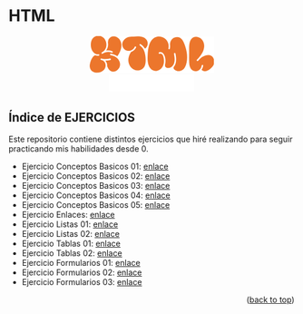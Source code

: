 # HTML
<!-- LOGO PRESENTATION -->
<section id= "top">
<div align="center">
  <img src="html.png" alt="Logo">
</div>
<div align="center">
   <a href="https://github.com/Sailok25">
    <img src="by.png" alt="bysailok" width=150>
    </a>
</div>


## Índice de EJERCICIOS
Este repositorio contiene distintos ejercicios que hiré realizando para seguir practicando mis habilidades desde 0.
- Ejercicio Conceptos Basicos 01: [enlace](https://github.com/Sailok25/HTML/blob/main/Ejercicio1.html)
- Ejercicio Conceptos Basicos 02: [enlace](https://github.com/Sailok25/HTML/blob/main/Ejercicio2.html)
- Ejercicio Conceptos Basicos 03: [enlace](https://github.com/Sailok25/HTML/blob/main/Ejercicio3.html)
- Ejercicio Conceptos Basicos 04: [enlace](https://github.com/Sailok25/HTML/blob/main/Ejercicio4.html)
- Ejercicio Conceptos Basicos 05: [enlace](https://github.com/Sailok25/HTML/blob/main/Ejercicio5.html)
- Ejercicio Enlaces: [enlace](https://github.com/Sailok25/HTML/blob/main/Ejercicio6.html)
- Ejercicio Listas 01: [enlace](https://github.com/Sailok25/HTML/blob/main/Ejercicio7.html)
- Ejercicio Listas 02: [enlace](https://github.com/Sailok25/HTML/blob/main/Ejercicio8.html)
- Ejercicio Tablas 01: [enlace](https://github.com/Sailok25/HTML/blob/main/Ejercicio9.html)
- Ejercicio Tablas 02: [enlace](https://github.com/Sailok25/HTML/blob/main/Ejercicio10.html)
- Ejercicio Formularios 01: [enlace](https://github.com/Sailok25/HTML/blob/main/Ejercicio11.html)
- Ejercicio Formularios 02: [enlace](https://github.com/Sailok25/HTML/blob/main/Ejercicio12.html)
- Ejercicio Formularios 03: [enlace](https://github.com/Sailok25/HTML/blob/main/Ejercicio13.html)

<p align="right">(<a href="#top">back to top</a>)</p>
